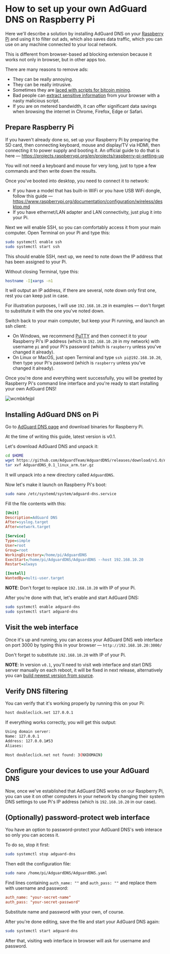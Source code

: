 # How to set up your own AdGuard DNS on Raspberry Pi

Here we'll describe a solution by installing AdGuard DNS on your [Raspberry Pi](https://www.raspberrypi.org) and using it to filter out ads, which also saves data traffic, which you can use on any machine connected to your local network.

This is different from browser-based ad blocking extension because it works not only in browser, but in other apps too.

There are many reasons to remove ads:

 * They can be really annoying.
 * They can be really intrusive.
 * Sometimes they are [laced with scripts for bitcoin mining](https://arstechnica.com/information-technology/2018/01/now-even-youtube-serves-ads-with-cpu-draining-cryptocurrency-miners/).
 * Bad people can [extract sensitive information](https://www.theverge.com/2017/12/30/16829804/browser-password-manager-adthink-princeton-research) from your browser with a nasty malicious script.
 * If you are on metered bandwidth, it can offer significant data savings when browsing the internet in Chrome, Firefox, Edge or Safari.

## Prepare Raspberry Pi

If you haven't already done so, set up your Raspberry Pi by preparing the SD card, then connecting keyboard, mouse and display/TV via HDMI, then connecting it to power supply and booting it. An official guide to do that is here — https://projects.raspberrypi.org/en/projects/raspberry-pi-setting-up

You will not need a keyboard and mouse for very long, just to type a few commands and then write down the results.

Once you've booted into desktop, you need to connect it to network:

 * If you have a model that has built-in WiFi or you have USB WiFi dongle, follow this guide — https://www.raspberrypi.org/documentation/configuration/wireless/desktop.md
 * If you have ethernet/LAN adapter and LAN connectivity, just plug it into your Pi.

Next we will enable SSH, so you can comfortably access it from your main computer. Open Terminal on your Pi and type this:
```bash
sudo systemctl enable ssh
sudo systemctl start ssh
```

This should enable SSH, next up, we need to note down the IP address that has been assigned to your Pi. 

Without closing Terminal, type this:
```bash
hostname -I|xargs -n1
```

It will output an IP address, if there are several, note down only first one, rest you can keep just in case.

For illustration purposes, I will use `192.168.10.20` in examples — don't forget to substitute it with the one you've noted down.

Switch back to your main computer, but keep your Pi running, and launch an ssh client:

 * On Windows, we recommend [PuTTY](https://www.chiark.greenend.org.uk/~sgtatham/putty/latest.html) and then connect it to your Raspberry Pi's IP address (which is `192.168.10.20` in my network) with username `pi` and your Pi's password (which is `raspberry` unless you've changed it already).
 * On Linux or MacOS, just open Terminal and type `ssh pi@192.168.10.20`, then type your Pi's password (which is `raspberry` unless you've changed it already).

Once you're done and everything went successfully, you will be greeted by Raspberry Pi's command line interface and you're ready to start installing your own AdGuard DNS!

![wcmbkfejpl](https://user-images.githubusercontent.com/739119/46160233-d931e000-c28a-11e8-84c0-a2721b9d6b98.png)

## Installing AdGuard DNS on Pi

Go to [AdGuard DNS page](https://github.com/AdguardTeam/AdguardDNS#installation) and download binaries for Raspberry Pi.

At the time of writing this guide, latest version is v0.1.

Let's download AdGuard DNS and unpack it:
```bash
cd $HOME
wget https://github.com/AdguardTeam/AdguardDNS/releases/download/v1.0/AdguardDNS_0.1_linux_arm.tar.gz
tar xvf AdguardDNS_0.1_linux_arm.tar.gz
```
It will unpack into a new directory called `AdguardDNS`.

Now let's make it launch on Raspberry Pi's boot:
```bash
sudo nano /etc/systemd/system/adguard-dns.service
```

Fill the file contents with this:
```ini
[Unit]
Description=AdGuard DNS
After=syslog.target
After=network.target

[Service]
Type=simple
User=root
Group=root
WorkingDirectory=/home/pi/AdguardDNS
ExecStart=/home/pi/AdguardDNS/AdguardDNS --host 192.168.10.20
Restart=always

[Install]
WantedBy=multi-user.target
```
**NOTE**: Don't forget to replace `192.168.10.20` with IP of your Pi.

After you're done with that, let's enable and start AdGuard DNS:
```bash
sudo systemctl enable adguard-dns
sudo systemctl start adguard-dns
```

## Visit the web interface
Once it's up and running, you can access your AdGuard DNS web interface on port 3000 by typing this in your browser — `http://192.168.10.20:3000/`

Don't forget to substitute `192.168.10.20` with IP of your Pi.

**NOTE**: In version `v0.1`, you'll need to visit web interface and start DNS server manually on each reboot, it will be fixed in next release, alternatively you can [build newest version from source](https://github.com/AdguardTeam/AdguardDNS#how-to-build-from-source).

## Verify DNS filtering
You can verify that it's working properly by running this on your Pi:
```bash
host doubleclick.net 127.0.0.1
```

If everything works correctly, you will get this output:
```bash
Using domain server:
Name: 127.0.0.1
Address: 127.0.0.1#53
Aliases:

Host doubleclick.net not found: 3(NXDOMAIN)
```

## Configure your devices to use your AdGuard DNS

Now, once we've established that AdGuard DNS works on our Raspberry Pi, you can use it on other computers in your network by changing their system DNS settings to use Pi's IP address (which is `192.168.10.20` in our case).

<!-- TODO: link to guides or provide short guide here -->

## (Optionally) password-protect web interface

You have an option to password-protect your AdGuard DNS's web interace so only you can access it.

To do so, stop it first:
```bash
sudo systemctl stop adguard-dns
```

Then edit the configuration file:
```bash
sudo nano /home/pi/AdguardDNS/AdguardDNS.yaml
```

Find lines containing `auth_name: ""` and `auth_pass: ""` and replace them with username and password:
```ini
auth_name: "your-secret-name"
auth_pass: "your-secret-password"
```

Substitute name and password with your own, of course.

After you're done editing, save the file and start your AdGuard DNS again:
```bash
sudo systemctl start adguard-dns
```

After that, visiting web interface in browser will ask for username and password.
